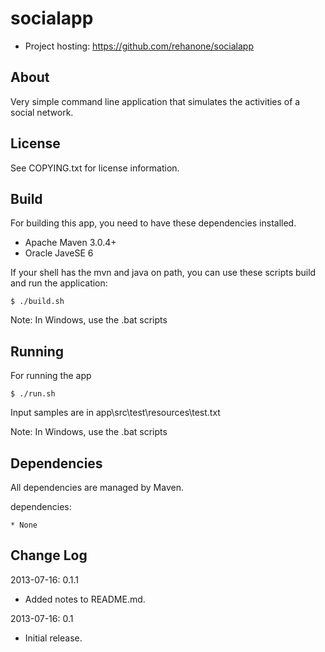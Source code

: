 socialapp
=========


* Project hosting: <https://github.com/rehanone/socialapp>


About
------------------

Very simple command line application that simulates the activities of a social network. 

License
------------------

See COPYING.txt for license information.


Build
------------------
For building this app, you need to have these dependencies installed.

* Apache Maven 3.0.4+
* Oracle JaveSE 6

If your shell has the mvn and java on path, you can use these scripts build and run the application:


	$ ./build.sh

Note: In Windows, use the .bat scripts

Running
------------------
For running the app

	$ ./run.sh

Input samples are in app\src\test\resources\test.txt
	
Note: In Windows, use the .bat scripts

Dependencies
------------------
All dependencies are managed by Maven.

dependencies:

	* None


Change Log
------------------

2013-07-16: 0.1.1

  * Added notes to README.md.

2013-07-16: 0.1

  * Initial release.
